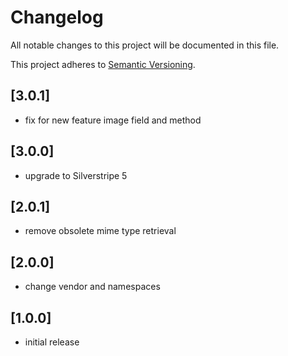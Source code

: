 # Changelog

All notable changes to this project will be documented in this file.

This project adheres to [Semantic Versioning](http://semver.org/).

## [3.0.1]

* fix for new feature image field and method

## [3.0.0]

* upgrade to Silverstripe 5

## [2.0.1]

* remove obsolete mime type retrieval

## [2.0.0]

* change vendor and namespaces

## [1.0.0]

* initial release
